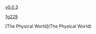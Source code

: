 [v0.0.3](https://github.com/littleflute/Death-From-Above-1979/edit/master/README.md)

[1g229](1g229)

[The Physical World](The Physical World)
